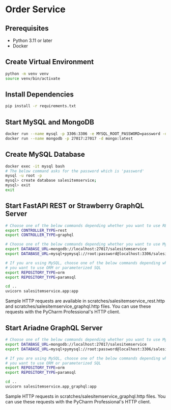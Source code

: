 # Order Service

## Prerequisites

- Python 3.11 or later
- Docker

## Create Virtual Environment

```bash
python -m venv venv
source venv/bin/activate
```

## Install Dependencies

```bash
pip install -r requirements.txt
```

## Start MySQL and MongoDB

```bash
docker run --name mysql -p 3306:3306 -e MYSQL_ROOT_PASSWORD=password -d mysql:latest
docker run --name mongodb -p 27017:27017 -d mongo:latest
```

## Create MySQL Database
```bash
docker exec -it mysql bash
# The below command asks for the password which is 'password'
mysql -u root -p
mysql> create database salesitemservice;
mysql> exit
exit
```

## Start FastAPI REST or Strawberry GraphQL Server

```bash
# Choose one of the below commands depending whether you want to use REST or GraphQL
export CONTROLLER_TYPE=rest
export CONTROLLER_TYPE=graphql

# Choose one of the below commands depending whether you want to use MySQL or MongoDB
export DATABASE_URL=mongodb://localhost:27017/salesitemservice
export DATABASE_URL=mysql+pymysql://root:password@localhost:3306/salesitemservice

# If you are using MySQL, choose one of the below commands depending whether 
# you want to use ORM or parameterized SQL
export REPOSITORY_TYPE=orm
export REPOSITORY_TYPE=paramsql

cd ..
uvicorn salesitemservice.app:app
```

Sample HTTP requests are available in scratches/salesitemservice_rest.http and 
scratches/salesitemservice_graphql.http files.
You can use these requests with the PyCharm Professional's HTTP client.


## Start Ariadne GraphQL Server

```bash
# Choose one of the below commands depending whether you want to use MySQL or MongoDB
export DATABASE_URL=mongodb://localhost:27017/salesitemservice
export DATABASE_URL=mysql+pymysql://root:password@localhost:3306/salesitemservice

# If you are using MySQL, choose one of the below commands depending whether 
# you want to use ORM or parameterized SQL
export REPOSITORY_TYPE=orm
export REPOSITORY_TYPE=paramsql

cd ..
uvicorn salesitemservice.app_graphql:app
```

Sample HTTP requests in
scratches/salesitemservice_graphql.http files.
You can use these requests with the PyCharm Professional's HTTP client.